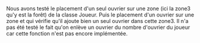 Nous avons testé le placement d'un seul ouvrier sur une zone (ici la zone3 qu'y est la forêt) de la classe Joueur. 
Puis le placement d'un ouvrier sur une zone et qui vérifie qu'il ajoute bien un seul ouvrier dans cette zone3.
Il n'a pas été testé le fait qu'on enlève un ouvrier du nombre d'ouvrier du joueur car cette fonction n'est pas encore implémentée. 
